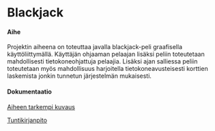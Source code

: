 # Blackjack

#### Aihe

Projektin aiheena on toteuttaa javalla blackjack-peli graafisella käyttöliittymällä. Käyttäjän ohjaaman pelaajan lisäksi peliin toteutetaan mahdollisesti tietokoneohjattuja pelaajia. Lisäksi ajan salliessa peliin toteutetaan myös mahdollisuus harjoitella tietokoneavusteisesti korttien laskemista jonkin tunnetun järjestelmän mukaisesti.

#### Dokumentaatio

[Aiheen tarkempi kuvaus](dokumentaatio/aiheenKuvausJaRakenne.md)

[Tuntikirjanpito](dokumentaatio/tuntikirjanpito.md)
